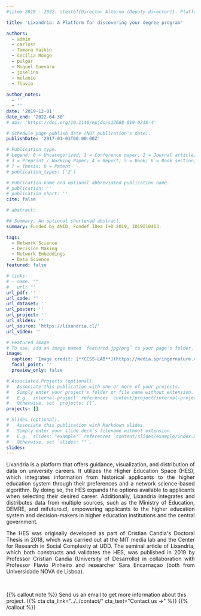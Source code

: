 ```yaml
---
#\item 2019 - 2022: \textbf{Director Alterno (Deputy director)}. Platform for decision making in higher education. FONDEF ID19I10413, CONICYT, Universidad del Desarrollo, Santiago, Chile. ($\approx$ USD 280.000)

title: 'Lixandria: A Platform for discovering your degree program'

authors:
  - admin
  - carlosr
  - Tamara Yaikin
  - Cecilia Monge
  - pulgar
  - Miguel Guevara
  - joselina
  - melanie
  - flavio
  
author_notes:
  - ''
  - ''
date: '2019-12-01'
date_end: '2022-04-30'
# doi: 'https://doi.org/10.1140/epjds/s13688-019-0218-4'

# Schedule page publish date (NOT publication's date).
publishDate: '2017-01-01T00:00:00Z'

# Publication type.
# Legend: 0 = Uncategorized; 1 = Conference paper; 2 = Journal article;
# 3 = Preprint / Working Paper; 4 = Report; 5 = Book; 6 = Book section;
# 7 = Thesis; 8 = Patent
# publication_types: ['2']

# Publication name and optional abbreviated publication name.
# publication: ''
# publication_short: ''
cite: false

# abstract: 

## Summary. An optional shortened abstract.
summary: Funded by ANID, Fondef IDea I+D 2019, ID19I10413.

tags:
  - Network Science
  - Decision Making
  - Network Embeddings
  - Data Science
featured: false

# links:
# - name: ""
#   url: ""
url_pdf: ''
url_code: ''
url_dataset: ''
url_poster: ''
url_project: ''
url_slides: ''
url_source: 'https://lixandria.cl/'
url_video: ''

# Featured image
# To use, add an image named `featured.jpg/png` to your page's folder.
image:
  caption: 'Image credit: [**CCSS-LAB**](https://media.springernature.com/full/springer-static/image/art%3A10.1140%2Fepjds%2Fs13688-019-0218-4/MediaObjects/13688_2019_218_Fig1_HTML.png?as=webp)'
  focal_point: ''
  preview_only: false

# Associated Projects (optional).
#   Associate this publication with one or more of your projects.
#   Simply enter your project's folder or file name without extension.
#   E.g. `internal-project` references `content/project/internal-project/index.md`.
#   Otherwise, set `projects: []`.
projects: []

# Slides (optional).
#   Associate this publication with Markdown slides.
#   Simply enter your slide deck's filename without extension.
#   E.g. `slides: "example"` references `content/slides/example/index.md`.
#   Otherwise, set `slides: ""`.
slides:
---
```


<style>
div {
  text-align: justify;
  text-justify: inter-word;
}
</style>


<div>
Lixandria is a platform that offers guidance, visualization, and distribution of data on university careers. It utilizes the Higher Education Space (HES), which integrates information from historical applicants to the higher education system through their preferences and a network science-based algorithm. By doing so, the HES expands the options available to applicants when selecting their desired career. Additionally, Lixandria integrates and distributes data from multiple sources, such as the Ministry of Education, DEMRE, and mifuturo.cl, empowering applicants to the higher education system and decision-makers in higher education institutions and the central government.

The HES was originally developed as part of Cristian Candia's Doctoral Thesis in 2018, which was carried out at the MIT media lab and the Center for Research in Social Complexity at UDD. The seminal article of Lixandria, which both constructs and validates the HES, was published in 2019 by Professor Cristian Candia (University of Desarrollo) in collaboration with Professor Flavio Pinheiro and researcher Sara Encarnaçao (both from Universidade NOVA de Lisboa).
</div>

<br>


{{% callout note %}}
Send us an email to get more information about this project.
{{% cta cta_link="../../contact/" cta_text="Contact us →" %}}
{{% /callout %}}

<!-- Supplementary notes can be added here, including [code and math](https://wowchemy.com/docs/content/writing-markdown-latex/). -->

